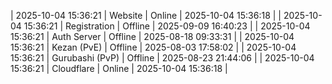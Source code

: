 | 2025-10-04 15:36:21 | Website | Online | 2025-10-04 15:36:18 |
| 2025-10-04 15:36:21 | Registration | Offline | 2025-09-09 16:40:23 |
| 2025-10-04 15:36:21 | Auth Server | Offline | 2025-08-18 09:33:31 |
| 2025-10-04 15:36:21 | Kezan (PvE) | Offline | 2025-08-03 17:58:02 |
| 2025-10-04 15:36:21 | Gurubashi (PvP) | Offline | 2025-08-23 21:44:06 |
| 2025-10-04 15:36:21 | Cloudflare | Online | 2025-10-04 15:36:18 |
